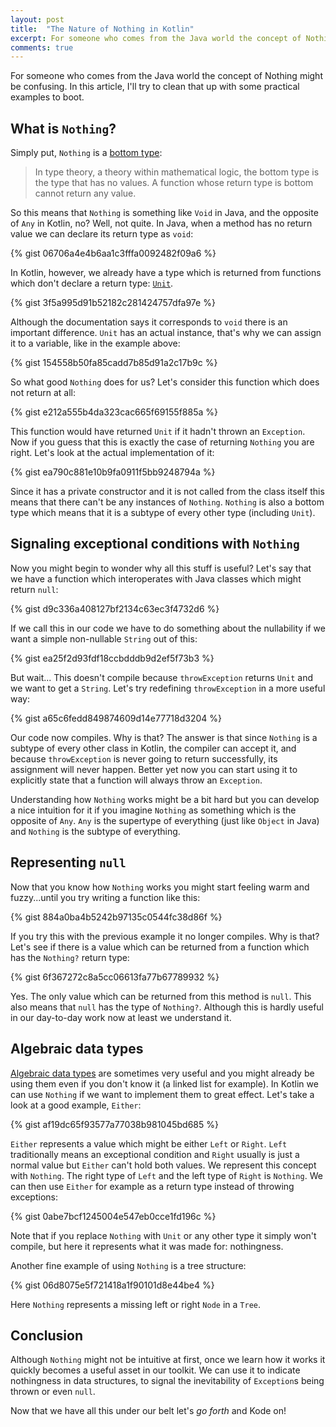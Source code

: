 ```yaml
---
layout: post
title:  "The Nature of Nothing in Kotlin"
excerpt: For someone who comes from the Java world the concept of Nothing might be confusing. In this article, I'll try to clean that up with some practical examples to boot.
comments: true
---
```

<div id="tldr">
For someone who comes from the Java world the concept of Nothing might be confusing. In this article, I'll try to clean that up with some practical examples to boot.
</div>

## What is `Nothing`?

Simply put, `Nothing` is a [bottom type](https://en.wikipedia.org/wiki/Bottom_type):

> In type theory, a theory within mathematical logic, the bottom type is the type that has no values.
> A function whose return type is bottom cannot return any value.

So this means that `Nothing` is something like `Void` in Java, and the opposite of `Any` in Kotlin, no?
Well, not quite. In Java, when a method has no return value we can declare its return type as `void`:

{% gist 06706a4e4b6aa1c3fffa0092482f09a6 %}

In Kotlin, however, we already have a type which is returned from functions which don't declare a return type: [`Unit`](https://kotlinlang.org/docs/reference/functions.html#unit-returning-functions).

{% gist 3f5a995d91b52182c281424757dfa97e %}

Although the documentation says it corresponds to `void` there is an important difference.
`Unit` has an actual instance, that's why we can assign it to a variable, like in the example above:

{% gist 154558b50fa85cadd7b85d91a2c17b9c %}

So what good `Nothing` does for us? Let's consider this function which does not return at all:

{% gist e212a555b4da323cac665f69155f885a %}

This function would have returned `Unit` if it hadn't thrown an `Exception`. Now if you guess that this is exactly the
case of returning `Nothing` you are right. Let's look at the actual implementation of it:

{% gist ea790c881e10b9fa0911f5bb9248794a %}

Since it has a private constructor and it is not called from the class itself this means that there can't be any
instances of `Nothing`. `Nothing` is also a bottom type which means that it is a subtype of every other type (including `Unit`).

## Signaling exceptional conditions with `Nothing`

Now you might begin to wonder why all this stuff is useful? Let's say that we have a function which interoperates with Java
classes which might return `null`:

{% gist d9c336a408127bf2134c63ec3f4732d6 %}

If we call this in our code we have to do something about the nullability if we want a simple non-nullable `String`
out of this:

{% gist ea25f2d93fdf18ccbdddb9d2ef5f73b3 %}

But wait... This doesn't compile because `throwException` returns `Unit` and we want to get a `String`. Let's try redefining
`throwException` in a more useful way:

{% gist a65c6fedd849874609d14e77718d3204 %}

Our code now compiles. Why is that? The answer is that since `Nothing` is a subtype of every other class in Kotlin,
the compiler can accept it, and because `throwException` is never going to return successfully, its assignment will never
happen. Better yet now you can start using it to explicitly state that a function
will always throw an `Exception`.

Understanding how `Nothing` works might be a bit hard but you can develop a nice intuition for it if you imagine `Nothing`
as something which is the opposite of `Any`. `Any` is the supertype of everything (just like `Object` in Java) and `Nothing`
is the subtype of everything.

## Representing `null`

Now that you know how `Nothing` works you might start feeling warm and fuzzy...until you try writing a function like this:

{% gist 884a0ba4b5242b97135c0544fc38d86f %}

If you try this with the previous example it no longer compiles. Why is that? Let's see if there is a value which can be
returned from a function which has the `Nothing?` return type:

{% gist 6f367272c8a5cc06613fa77b67789932 %}

Yes. The only value which can be returned from this method is `null`. This also means that `null` has the type of `Nothing?`. 
Although this is hardly useful in our day-to-day work now at least we understand it.

## Algebraic data types

[Algebraic data types](https://en.wikipedia.org/wiki/Algebraic_data_type) are sometimes very useful and you might
already be using them even if you don't know it (a linked list for example). In Kotlin we can use `Nothing` if we
want to implement them to great effect. Let's take a look at a good example, `Either`:

{% gist af19dc65f93577a77038b981045bd685 %}

`Either` represents a value which might be either `Left` or `Right`. `Left` traditionally means an exceptional condition
and `Right` usually is just a normal value but `Either` can't hold both values. We represent this concept with `Nothing`.
The right type of `Left` and the left type of `Right` is `Nothing`. 
We can then use `Either` for example as a return type instead of throwing exceptions:

{% gist 0abe7bcf1245004e547eb0cce1fd196c %}

Note that if you replace `Nothing` with `Unit` or any other type it simply won't compile, but here it represents what
it was made for: nothingness.

Another fine example of using `Nothing` is a tree structure:

{% gist 06d8075e5f721418a1f90101d8e44be4 %}

Here `Nothing` represents a missing left or right `Node` in a `Tree`.

## Conclusion

Although `Nothing` might not be intuitive at first, once we learn how it works it quickly becomes a useful asset
in our toolkit. We can use it to indicate nothingness in data structures, to signal the inevitability of `Exception`s
being thrown or even `null`.

Now that we have all this under our belt let's *go forth* and Kode on!

